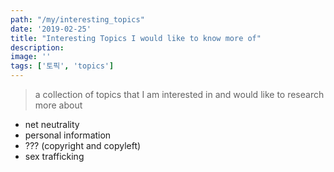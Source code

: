 ```yaml
---
path: "/my/interesting_topics"
date: '2019-02-25'
title: "Interesting Topics I would like to know more of"
description: 
image: ''
tags: ['토픽', 'topics']
---
```

> a collection of topics that I am interested in and would like to research more about

- net neutrality
- personal information
- ??? (copyright and copyleft)
- sex trafficking